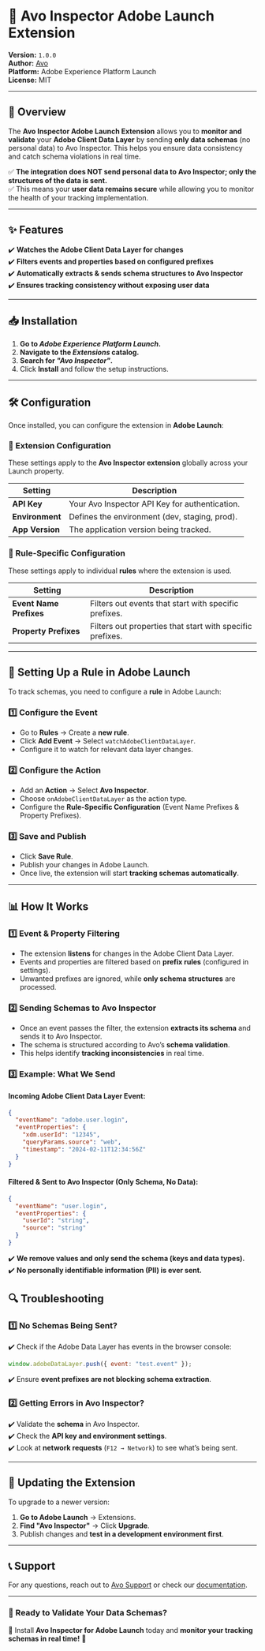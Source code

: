 # 📌 Avo Inspector Adobe Launch Extension

**Version:** `1.0.0`  
**Author:** [Avo](https://www.avo.app)  
**Platform:** Adobe Experience Platform Launch  
**License:** MIT

---

## 🚀 Overview

The **Avo Inspector Adobe Launch Extension** allows you to **monitor and validate** your **Adobe Client Data Layer** by sending **only data schemas** (no personal data) to Avo Inspector. This helps you ensure data consistency and catch schema violations in real time.

✅ **The integration does NOT send personal data to Avo Inspector; only the structures of the data is sent.**  
✅ This means your **user data remains secure** while allowing you to monitor the health of your tracking implementation.

---

## ✨ Features

✔️ **Watches the Adobe Client Data Layer for changes**  
✔️ **Filters events and properties based on configured prefixes**  
✔️ **Automatically extracts & sends schema structures to Avo Inspector**  
✔️ **Ensures tracking consistency without exposing user data**

---

## 📥 Installation

1. **Go to _Adobe Experience Platform Launch_.**
2. **Navigate to the _Extensions_ catalog.**
3. **Search for _"Avo Inspector"_.**
4. Click **Install** and follow the setup instructions.

---

## 🛠 Configuration

Once installed, you can configure the extension in **Adobe Launch**:

### 🔧 Extension Configuration

These settings apply to the **Avo Inspector extension** globally across your Launch property.

| Setting         | Description                                    |
| --------------- | ---------------------------------------------- |
| **API Key**     | Your Avo Inspector API Key for authentication. |
| **Environment** | Defines the environment (dev, staging, prod).  |
| **App Version** | The application version being tracked.         |

### 🔧 Rule-Specific Configuration

These settings apply to individual **rules** where the extension is used.

| Setting                 | Description                                               |
| ----------------------- | --------------------------------------------------------- |
| **Event Name Prefixes** | Filters out events that start with specific prefixes.     |
| **Property Prefixes**   | Filters out properties that start with specific prefixes. |

---

## 🔗 Setting Up a Rule in Adobe Launch

To track schemas, you need to configure a **rule** in Adobe Launch:

### 1️⃣ Configure the Event

- Go to **Rules** → Create a **new rule**.
- Click **Add Event** → Select `watchAdobeClientDataLayer`.
- Configure it to watch for relevant data layer changes.

### 2️⃣ Configure the Action

- Add an **Action** → Select **Avo Inspector**.
- Choose `onAdobeClientDataLayer` as the action type.
- Configure the **Rule-Specific Configuration** (Event Name Prefixes & Property Prefixes).

### 3️⃣ Save and Publish

- Click **Save Rule**.
- Publish your changes in Adobe Launch.
- Once live, the extension will start **tracking schemas automatically**.

---

## 📊 How It Works

### 1️⃣ Event & Property Filtering

- The extension **listens** for changes in the Adobe Client Data Layer.
- Events and properties are filtered based on **prefix rules** (configured in settings).
- Unwanted prefixes are ignored, while **only schema structures** are processed.

### 2️⃣ Sending Schemas to Avo Inspector

- Once an event passes the filter, the extension **extracts its schema** and sends it to Avo Inspector.
- The schema is structured according to Avo’s **schema validation**.
- This helps identify **tracking inconsistencies** in real time.

### 3️⃣ Example: What We Send

#### Incoming Adobe Client Data Layer Event:

```json
{
  "eventName": "adobe.user.login",
  "eventProperties": {
    "xdm.userId": "12345",
    "queryParams.source": "web",
    "timestamp": "2024-02-11T12:34:56Z"
  }
}
```

#### Filtered & Sent to Avo Inspector (Only Schema, No Data):

```json
{
  "eventName": "user.login",
  "eventProperties": {
    "userId": "string",
    "source": "string"
  }
}
```

✔️ **We remove values and only send the schema (keys and data types).**  
✔️ **No personally identifiable information (PII) is ever sent.**

## 🔍 Troubleshooting

### 1️⃣ No Schemas Being Sent?

✔️ Check if the Adobe Data Layer has events in the browser console:

```js
window.adobeDataLayer.push({ event: "test.event" });
```

✔️ Ensure **event prefixes are not blocking schema extraction**.

### 2️⃣ Getting Errors in Avo Inspector?

✔️ Validate the **schema** in Avo Inspector.  
✔️ Check the **API key and environment settings**.  
✔️ Look at **network requests** (`F12 → Network`) to see what’s being sent.

---

## 🚀 Updating the Extension

To upgrade to a newer version:

1. **Go to Adobe Launch** → Extensions.
2. **Find "Avo Inspector"** → Click **Upgrade**.
3. Publish changes and **test in a development environment first**.

---

## 📞 Support

For any questions, reach out to [Avo Support](https://www.avo.app) or check our [documentation](https://github.com/avohq/adobe-inspector#readme).

---

### 📢 Ready to Validate Your Data Schemas?

🔹 Install **Avo Inspector for Adobe Launch** today and **monitor your tracking schemas in real time!** 🚀
